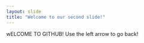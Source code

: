 ```yaml
---
layout: slide
title: "Welcome to our second slide!"
---
```

wELCOME TO GITHUB!
Use the left arrow to go back!
